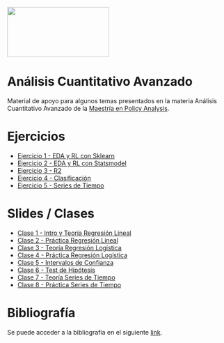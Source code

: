 <a href="url"><img src="https://www.itba.edu.ar/wp-content/uploads/2020/03/Marca-ITBA-Color-ALTA.png" height="115" width="234" ></a>

# Análisis Cuantitativo Avanzado

Material de apoyo para algunos temas presentados en la materia Análisis Cuantitativo Avanzado de la [Maestría en Policy Analysis](https://www.itba.edu.ar/posgrado/maestria-en-policy-analysis). 

# Ejercicios

- [Ejercicio 1 - EDA y RL con Sklearn](https://github.com/LCaravaggio/AnalisisCuantitativoAvanzado/blob/main/Ejercicio_1.ipynb)
- [Ejercicio 2 - EDA y RL con Statsmodel](https://github.com/LCaravaggio/AnalisisCuantitativoAvanzado/blob/main/Ejercicio_2.ipynb)
- [Ejercicio 3 - R2](https://github.com/LCaravaggio/AnalisisCuantitativoAvanzado/blob/main/Ejercicio_3.ipynb)
- [Ejercicio 4 - Clasificación](https://github.com/LCaravaggio/AnalisisCuantitativoAvanzado/blob/main/Ejercicio_4.ipynb)
- [Ejercicio 5 - Series de Tiempo](https://github.com/LCaravaggio/AnalisisCuantitativoAvanzado/blob/main/Ejercicio_5.ipynb)

# Slides / Clases

- [Clase 1 - Intro y Teoría Regresión Lineal](https://github.com/LCaravaggio/AnalisisCuantitativoAvanzado/blob/main/Clase_1_Regresi%C3%B3n_lineal.ipynb)
- [Clase 2 - Práctica Regresión Lineal](https://docs.google.com/presentation/d/1qg-POCaZs8epSwMyfCr7crkH80G5vb8_-8AXUgbiMDI)
- [Clase 3 - Teoría Regresión Logística]()
- [Clase 4 - Práctica Regresión Logística](https://docs.google.com/presentation/d/1S605bTm5cTk7g-t83Bs_fm5DXRv4wJSsc35papEJ6TA)
- [Clase 5 - Intervalos de Confianza]()
- [Clase 6 - Test de Hipótesis]()
- [Clase 7 - Teoría Series de Tiempo](https://docs.google.com/presentation/d/12CqGPCtwGxAlzP1IvnhbcjGCGZx-B22GDkl2xU7fIzY)
- [Clase 8 - Práctica Series de Tiempo](https://docs.google.com/presentation/d/1iPXyZa5-lcV9K9YcpFZgR6WylyNJkzVeJ7UChaGAHDU)

# Bibliografía

Se puede acceder a la bibliografía en el siguiente [link](https://drive.google.com/drive/folders/1Fpw-1wyQT9w7Blkm9eFqSIv0UN8c4v6H?usp=sharing).
